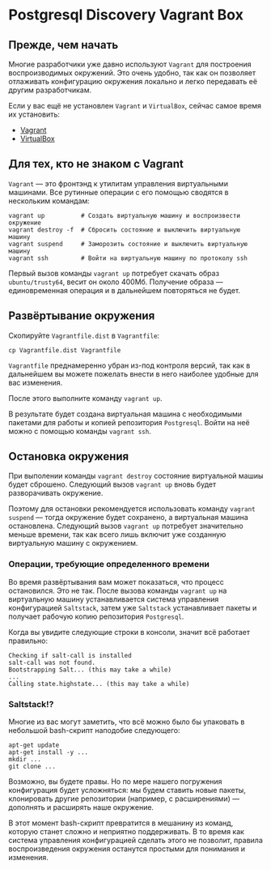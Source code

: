 # Postgresql Discovery Vagrant Box

## Прежде, чем начать

Многие разработчики уже давно используют ``Vagrant`` для построения воспроизводимых окружений. Это очень удобно, так как он позволяет отлаживать конфигурацию окружения локально и легко передавать её другим разработчикам.

Если у вас ещё не установлен ``Vagrant`` и ``VirtualBox``, сейчас самое время их установить:

* [Vagrant](https://www.vagrantup.com/downloads.html)
* [VirtualBox](https://www.virtualbox.org/wiki/Downloads)

## Для тех, кто не знаком с Vagrant

``Vagrant`` &mdash; это фронтэнд к утилитам управления виртуальными машинами. Все рутинные операции с его помощью сводятся в нескольким командам:

```
vagrant up          # Создать виртуальную машину и воспроизвести окружение
vagrant destroy -f  # Сбросить состояние и выключить виртуальную машину
vagrant suspend     # Заморозить состояние и выключить виртуальную машину
vagrant ssh         # Войти на виртуальную машину по протоколу ssh
```

Первый вызов команды ``vagrant up`` потребует скачать образ ``ubuntu/trusty64``, весит он около 400Мб. Получение образа &mdash; единовременная операция и в дальнейшем повторяться не будет.

## Развёртывание окружения

Скопируйте ```Vagrantfile.dist``` в ```Vagrantfile```:

```
cp Vagrantfile.dist Vagrantfile
```

``Vagrantfile`` преднамеренно убран из-под контроля версий, так как в дальнейшем вы можете пожелать внести в него наиболее удобные для вас изменения.

После этого выполните команду ``vagrant up``.

В результате будет создана виртуальная машина с необходимыми пакетами для работы и копией репозитория ``Postgresql``. Войти на неё можно с помощью команды ``vagrant ssh``.

## Остановка окружения

При выполении команды ``vagrant destroy`` состояние виртуальной машиы будет сброшено. Следующий вызов ``vagrant up`` вновь будет разворачивать окружение.

Поэтому для остановки рекомендуется использовать команду ``vagrant suspend`` &mdash; тогда окружение будет сохранено, а виртуальная машина остановлена. Следующий вызов ``vagrant up`` потребует значительно меньше времени, так как всего лишь включит уже созданную виртуальную машину с окружением.

### Операции, требующие определенного времени

Во время развёртывания вам может показаться, что процесс остановился. Это не так. После вызова команды ``vagrant up`` на виртуальную машину устанавливается система управления конфигурацией ``Saltstack``, затем уже ``Saltstack`` устанавливает пакеты и получает рабочую копию репозитория ``Postgresql``.

Когда вы увидите следующие строки в консоли, значит всё работает правильно:

```
Checking if salt-call is installed
salt-call was not found.
Bootstrapping Salt... (this may take a while)
...
Calling state.highstate... (this may take a while)
```

### Saltstack!?

Многие из вас могут заметить, что всё можно было бы упаковать в небольшой bash-скрипт наподобие следующего:

```
apt-get update
apt-get install -y ...
mkdir ...
git clone ...
```

Возможно, вы будете правы. Но по мере нашего погружения конфигурация будет усложняться: мы будем ставить новые пакеты, клонировать другие репозитории (например, с расширениями) &mdash; дополнять и расширять наше окружение.

В этот момент bash-скрипт превратится в мешанину из команд, которую станет сложно и неприятно поддерживать. В то время как система управления конфигурацией сделать этого не позволит, правила воспроизведения окружения останутся простыми для понимания и изменения.
